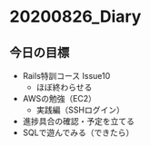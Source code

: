 # 20200826_Diary

## 今日の目標

- Rails特訓コース Issue10
  - ほぼ終わらせる
- AWSの勉強（EC2）
  - 実践編（SSHログイン）
- 進捗具合の確認・予定を立てる
- SQLで遊んでみる（できたら）
